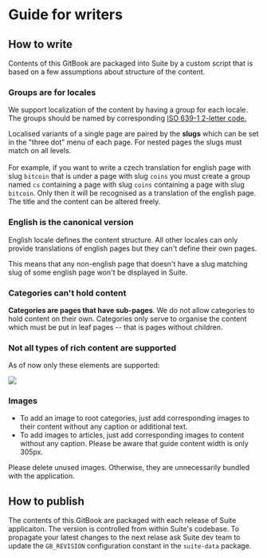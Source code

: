 # Guide for writers

## How to write

Contents of this GitBook are packaged into Suite by a custom script that is based on a few assumptions about structure of the content.

### Groups are for locales

We support localization of the content by having a group for each locale. The groups should be named by corresponding  [ISO 639-1 2-letter code.](https://www.wikiwand.com/en/List\_of\_ISO\_639-1\_codes)

Localised variants of a single page are paired by the **slugs** which can be set in the "three dot" menu of each page. For nested pages the slugs must match on all levels.\
\
For example, if you want to write a czech translation for english page with slug `bitcoin` that is under a page with slug `coins` you must create a group named `cs` containing a page with slug `coins` containing a page with slug `bitcoin`. Only then it will be recognised as a translation of the english page. The title and the content can be altered freely.

### English is the canonical version

English locale defines the content structure. All other locales can only provide translations of english pages but they can't define their own pages.

This means that any non-english page that doesn't have a slug matching slug of some english page won't be displayed in Suite.

### Categories can't hold content

**Categories are pages that have sub-pages**. We do not allow categories to hold content on their own. Categories only serve to organise the content which must be put in leaf pages -- that is pages without children.

### Not all types of rich content are supported

As of now only these elements are supported:

![](.gitbook/assets/readme\_features\_info.png)

### Images

* To add an image to root categories, just add corresponding images to their content without any caption or additional text.
* To add images to articles, just add corresponding images to content without any caption. Please be aware that guide content width is only 305px.

Please delete unused images. Otherwise, they are unnecessarily bundled with the application.

## How to publish

The contents of this GitBook are packaged with each release of Suite applicaiton. The version is controlled from within Suite's codebase. To propagate your latest changes to the next relase ask Suite dev team to update the `GB_REVISION` configuration constant in the `suite-data` package.
